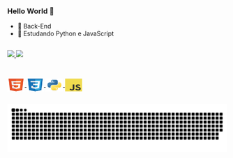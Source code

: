 ### Hello World 👋


- 💼 Back-End
- 🏫 Estudando Python e JavaScript
##
<div>
  <a href="https://github.com/thschmitz">
  <img height="180em" src="https://github-readme-stats.vercel.app/api?username=thschmitz&show_icons=true&theme=dark&include_all_commits=true&count_private=true"/>     <img height="180em" src="https://github-readme-stats.vercel.app/api/top-langs/?username=thschmitz&layout=compact&langs_count=7&theme=dark"/>
</div>
  
##
<div style="display: inline_block"><br>
  <img align="center" alt="Thomas-HTML" height="30" width="40" src="https://raw.githubusercontent.com/devicons/devicon/master/icons/html5/html5-original.svg">
  <img align="center" alt="Thomas-CSS" height="30" width="40" src="https://raw.githubusercontent.com/devicons/devicon/master/icons/css3/css3-original.svg">
  <img align="center" alt="Thomas-Python" height="30" width="40" src="https://raw.githubusercontent.com/devicons/devicon/master/icons/python/python-original.svg">
  <img align="center" alt="Thomas-JavaScript" height="30" width="40" src="https://raw.githubusercontent.com/devicons/devicon/master/icons/javascript/javascript-original.svg">
</div>
 
##
![Snake animation](https://github.com/thschmitz/thschmitz/blob/output/github-contribution-grid-snake.svg)


